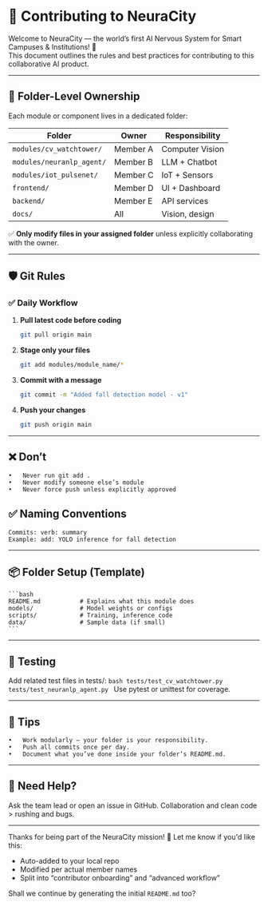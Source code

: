 # 🤝 Contributing to NeuraCity

Welcome to NeuraCity — the world’s first AI Nervous System for Smart Campuses & Institutions! 🚀  
This document outlines the rules and best practices for contributing to this collaborative AI product.

---

## 📁 Folder-Level Ownership

Each module or component lives in a dedicated folder:

| Folder | Owner | Responsibility |
|--------|--------|----------------|
| `modules/cv_watchtower/` | Member A | Computer Vision |
| `modules/neuranlp_agent/` | Member B | LLM + Chatbot |
| `modules/iot_pulsenet/` | Member C | IoT + Sensors |
| `frontend/` | Member D | UI + Dashboard |
| `backend/` | Member E | API services |
| `docs/` | All | Vision, design |

✅ **Only modify files in your assigned folder** unless explicitly collaborating with the owner.

---

## 🛡️ Git Rules

### ✅ Daily Workflow

1. **Pull latest code before coding**
   ```bash
   git pull origin main
   ```
2. **Stage only your files**
    ```bash
    git add modules/module_name/*
    ```
3. **Commit with a message**
    ```bash
    git commit -m "Added fall detection model - v1"
    ```
4. **Push your changes**
    ```bash
    git push origin main
    ```

---

## ❌ Don’t
	•	Never run git add .
	•	Never modify someone else’s module
	•	Never force push unless explicitly approved

## ✅ Naming Conventions
	Commits: verb: summary
 	Example: add: YOLO inference for fall detection

---

## 📦 Folder Setup (Template)

    ```bash
    README.md           # Explains what this module does
    models/             # Model weights or configs
    scripts/            # Training, inference code
    data/               # Sample data (if small)
    ```

---

## 🔬 Testing

Add related test files in tests/:
    ```bash
    tests/test_cv_watchtower.py
    tests/test_neuranlp_agent.py
    ```
Use pytest or unittest for coverage.

---

## 🧠 Tips
	•	Work modularly — your folder is your responsibility.
	•	Push all commits once per day.
	•	Document what you’ve done inside your folder’s README.md.

---

## 🙌 Need Help?

Ask the team lead or open an issue in GitHub. Collaboration and clean code > rushing and bugs.

---

Thanks for being part of the NeuraCity mission! 💙
Let me know if you'd like this:
- Auto-added to your local repo
- Modified per actual member names
- Split into “contributor onboarding” and “advanced workflow”

Shall we continue by generating the initial `README.md` too?
